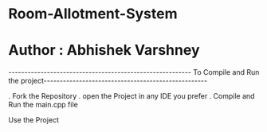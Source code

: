 # Room-Allotment-System
# Author : Abhishek Varshney

--------------------------------------------------------- To Compile and Run the project---------------------------------------------------

. Fork the Repository
. open the Project in any IDE you prefer
. Compile and Run the main.cpp file

Use the Project

